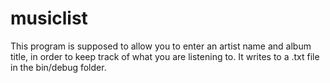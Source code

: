# musiclist

This program is supposed to allow you to enter an artist name and album title, in order to keep track of what you are listening to. It writes to a .txt file in the bin/debug folder.

